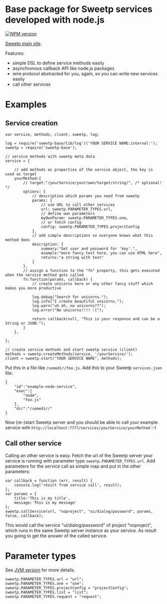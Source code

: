 # Base package for Sweetp services developed with node.js

[![NPM version](https://badge.fury.io/js/sweetp-base.png)](http://badge.fury.io/js/sweetp-base)

[Sweetp main site](http://sweet-productivity.com/).

Features:

* simple DSL to define service methods easily
* asynchronous callback API like node.js packages
* wire protocol abstracted for you, again, so you can write new services easily
* call other services

# Examples

## Service creation


    var service, methods, client, sweetp, log;

    log = require('sweetp-base/lib/log')('YOUR SERVICE NAME:internal:');
    sweetp = require('sweetp-base');

    // service methods with sweetp meta data
    service = {

        // add methods as properties of the service object, the key is used as target
        yourMethod:{
            // target:"/yourService/your/own/target/string/", /* optional! */
            options: {
                // description which params you need from sweetp
                params: {
                    // use URL to call other services
                    url: sweetp.PARAMETER_TYPES.url,
                    // define own parameters
                    myOwnParam: sweetp.PARAMETER_TYPES.one,
                    // or fetch config
                    config: sweetp.PARAMETER_TYPES.projectConfig
                },
                // add simple descriptions so everyone knows what this method does
                description: {
                    summary:"Get user and password for 'key'.",
                    example:"more fancy text here, you can use HTML here",
                    returns:"a string with text"
                }
            },
            // assign a function to the "fn" property, this gets executed when the service method gets called
            fn:function(params, callback) {
                // create unicorns here or any other fancy stuff which makes you more productive

                log.debug("Search for unicorns.");
                log.info("I create beautiful unicorns.");
                log.warn("uh oh, no unicorns??");
                log.error("No unicorns!!!! :(");

                return callback(null, "This is your response and can be a String or JSON.");
            }
        },

    };

    // create service methods and start sweetp service (client)
    methods = sweetp.createMethods(service, '/yourService/');
    client = sweetp.start("YOUR SERVICE NAME", methods);

Put this in a file like `/somedir/foo.js`. Add this to your Sweetp `services.json` file:

    {
        "id":"example-node-service",
        "exec":[
            "node",
            "foo.js"
        ],
        "dir":"/somedir/"
    }

Now (re-)start Sweetp server and you should be able to call your example service with `http://localhost:7777/services/yourService/yourMethod` :-)


## Call other service

Calling an other service is easy. Fetch the url of the Sweetp server your
service is running with parameter type `sweetp.PARAMETER_TYPES.url`. Add
parameters for the service call as simple map and put in the other parameters:

    var callback = function (err, result) {
        console.log('result from service call', result);
    };
    var params = {
        title:'This is my title',
        message:'This is my message'
    };
    sweetp.callService(url, "noproject", "ui/dialog/password", params, false, callback);

This would call the service "ui/dialog/password" of project "noproject", which
runs in the same Sweetp server instance as your service. As result you going to
get the answer of the called service.

# Parameter types

See [JVM version](https://github.com/sweetp/base-groovy/blob/master/src/main/groovy/org/hoschi/sweetp/services/base/ServiceParameter.groovy) for more details.

    sweetp.PARAMETER_TYPES.url = "url";
    sweetp.PARAMETER_TYPES.one = "one";
    sweetp.PARAMETER_TYPES.projectConfig = "projectConfig";
    sweetp.PARAMETER_TYPES.list = "list";
    sweetp.PARAMETER_TYPES.request = "request";

